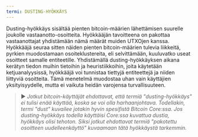 ```yaml
---
termi: DUSTING-HYÖKKÄYS
---
```


Dusting-hyökkäys sisältää pienten bitcoin-määrien lähettämisen suurelle joukolle vastaanotto-osoitteita. Hyökkääjän tavoitteena on pakottaa vastaanottajat yhdistämään nämä määrät muiden UTXOjen kanssa. Hyökkääjä seuraa sitten näiden pienten bitcoin-määrien tulevia liikkeitä, pyrkien muodostamaan osoiteklustereita, eli selvittämään, kuuluvatko useat osoitteet samalle entiteetille. Yhdistämällä dusting-hyökkäyksen aikana kerätyn tiedon muihin tietoihin ja heuristiikkoihin, joita käytetään ketjuanalyysissä, hyökkääjä voi tunnistaa tiettyjä entiteettejä ja niiden liittyviä osoitteita. Tämä menetelmä muodostaa uhan vain käyttäjien yksityisyydelle, mutta ei vaikuta heidän varojensa turvallisuuteen.

> ► *Jotkut bitcoin-käyttäjät ehdottavat, että termiä "dusting-hyökkäys" ei tulisi enää käyttää, koska se voi olla harhaanjohtava. Todellakin, termi "dust" kuvailee jotakin hyvin spesifistä Bitcoin Core:ssa. Jos dusting-hyökkäys todella käyttäisi Core:ssa kuvattua dustia, hyökkäys olisi tehoton. Siksi jotkut ehdottavat termiä "pakotettu osoitteen uudelleenkäyttö" kuvaamaan tätä hyökkäystä tarkemmin.*